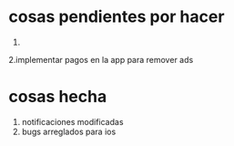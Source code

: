
# cosas pendientes por hacer 

1.
2.implementar pagos en la app para remover ads


 


# cosas hecha 

1. notificaciones modificadas
2. bugs arreglados para ios


